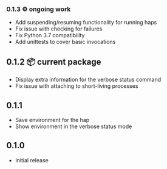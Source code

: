 ### 0.1.3 ⚙️ ongoing work

* Add suspending/resuming functionality for running haps
* Fix issue with checking for failures
* Fix Python 3.7 compatibility
* Add unittests to cover basic invocations

## 0.1.2 📦 current package

* Display extra information for the verbose status command
* Fix issue with attaching to short-living processes


## 0.1.1

* Save environment for the hap
* Show environment in the verbose status mode


## 0.1.0

* Initial release
